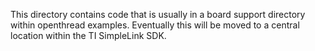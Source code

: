 This directory contains code that is usually in a board support directory
within openthread examples. Eventually this will be moved to a central location
within the TI SimpleLink SDK.
